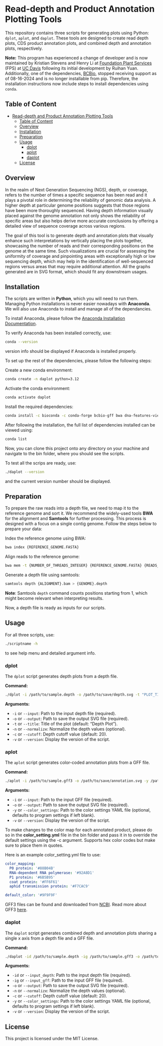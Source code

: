 # Read-depth and Product Annotation Plotting Tools

This repository contains three scripts for generating plots using Python: `dplot`, `aplot`, and `daplot`. These tools are designed to create read depth plots, CDS product annotation plots, and combined depth and annotation plots, respectively.

**Note:** This program has experienced a change of developer and is now maintained by Kristian Stevens and Henry Li at [Foundation Plant Services](https://fps.ucdavis.edu/index.cfm) (FPS) at [UC Davis](https://www.ucdavis.edu/) following its initial development by Ruihan Yuan. Additionally, one of the dependencies, [BCBio](https://github.com/bcbio/bcbio-nextgen), stopped receiving support as of 08-16-2024 and is no longer installable from pip. Therefore, the installation instructions now include steps to install dependencies using `conda`.

## Table of Content

- [Read-depth and Product Annotation Plotting Tools](#read-depth-and-product-annotation-plotting-tools)
  - [Table of Content](#table-of-content)
  - [Overview](#overview)
  - [Installation](#installation)
  - [Preparation](#preparation)
  - [Usage](#usage)
    - [dplot](#dplot)
    - [aplot](#aplot)
    - [daplot](#daplot)
  - [License](#license)

## Overview

In the realm of Next Generation Sequencing (NGS), depth, or coverage, refers to the number of times a specific sequence has been read and it plays a pivotal role in determining the reliability of genomic data analysis. A higher depth at particular genome positions suggests that those regions have been more thoroughly sequenced. Having depth information visually placed against the genome annotation not only shows the reliability of specific areas but also helps derive more accurate conclusions by offering a detailed view of sequence coverage across various regions. 

The goal of this tool is to generate depth and annotation plots that visually enhance such interpretations by vertically placing the plots together, showcasing the number of reads and their corresponding positions on the genome at the same time. Such visualizations are crucial for assessing the uniformity of coverage and pinpointing areas with exceptionally high or low sequencing depth, which may help in the identification of well-sequenced regions versus areas that may require additional attention. All the graphs generated are in SVG format, which should fit any downstream usages.

## Installation

The scripts are written in **Python**, which you will need to run them. Managing Python installations is never easier nowadays with **Anaconda**. We will also use Anaconda to install and manage all of the dependancies. 

To install Anaconda, please follow the [Anaconda Installation Documentation](https://docs.anaconda.com/anaconda/install/).

To verify Anaconda has been installed correctly, use:

```bash
conda --version
```

version info should be displayed if Anaconda is installed properly.

To set up the rest of the dependencies, please follow the following steps:

Create a new conda environment:

```bash
conda create -n daplot python=3.12
```

Activate the conda environment:

```bash
conda activate daplot
```

Install the required dependencies:

```bash
conda install -c bioconda -c conda-forge bcbio-gff bwa dna-features-viewer matplotlib pyyaml samtools seaborn
```

After following the installation, the full list of dependencies installed can be viewed using:

```bash
conda list
```

Now, you can clone this project onto any directory on your machine and navigate to the bin folder, where you should see the scripts.

To test all the scrips are ready, use:

```bash
./daplot --version
```

and the current version number should be displayed.

## Preparation

To prepare the raw reads into a depth file, we need to map it to the reference genome and sort it. We recommend the widely-used tools **BWA** for the alignment and **Samtools** for further processing. This process is designed with a focus on a single contig genome. Follow the steps below to prepare your data:

Index the reference genome using BWA:
   
```bash
bwa index {REFERENCE_GENOME.FASTA}
```

Align reads to the reference genome:

```bash
bwa mem -t {NUMBER_OF_THREADS_INTEGER} {REFERENCE_GENOME.FASTA} {READS_INPUT} | samtools sort -o {ALIGNMENT}.bam
```

Generate a depth file using samtools:
   
```bash
samtools depth {ALIGNMENT}.bam > {GENOME}.depth
```

**Note**: Samtools `depth` command counts positions starting from 1, which might become relevant when interpreting results.

Now, a depth file is ready as inputs for our scripts.

## Usage

For all three scripts, use:

```bash
./scriptname -h
```

to see help menu and detailed argument info.

### dplot

The `dplot` script generates depth plots from a depth file.

**Command:**

```bash
./dplot -i /path/to/sample.depth -o /path/to/save/depth.svg -t "PLOT_TITLE" -n -c {CUTOFF_INTEGER}
```

**Arguments:**

- `-i` or `--input`: Path to the input depth file (required).
- `-o` or `--output`: Path to save the output SVG file (required).
- `-t` or `--title`: Title of the plot (default: “Depth Plot”).
- `-n` or `--normalize`: Normalize the depth values (optional).
- `-c` or `--cutoff`: Depth cutoff value (default: 20).
- `-v` or `--version`: Display the version of the script.

### aplot

The `aplot` script generates color-coded annotation plots from a GFF file.

**Command:**

```bash
./aplot -i /path/to/sample.gff3 -o /path/to/save/annotation.svg -y /path/to/color_settings.yml
```

**Arguments:**

- `-i` or `--input`: Path to the input GFF file (required).
- `-o` or `--output`: Path to save the output SVG file (required).
- `-y` or `--color_settings`: Path to the color settings YAML file (optional, defaults to program settings if left blank).
- `-v` or `--version`: Display the version of the script.

To make changes to the color map for each annotated product, please do so in the **color_setting.yml** file in the bin folder and pass it in to override the default settings using the -c argument. Supports hex color codes but make sure to place them in quotes.

Here is an example color_setting.yml file to use:

```yml
color_mapping:
  P0 protein: '#88B04B'
  RNA-dependent RNA polymerase: '#92A8D1'
  P1 protein: '#6B5B95'
  coat protein: '#FF6F61'
  aphid transmission protein: '#F7CAC9'

default_color: '#9F9F9F'
```

GFF3 files can be found and downloaded from [NCBI](https://www.ncbi.nlm.nih.gov/). Read more about GFF3 [here](https://www.ncbi.nlm.nih.gov/datasets/docs/v1/reference-docs/file-formats/about-ncbi-gff3/).

### daplot

The `daplot` script generates combined depth and annotation plots sharing a single x axis from a depth file and a GFF file.

**Command:**

```bash
./daplot -id /path/to/sample.depth -ig /path/to/sample.gff3 -o /path/to/save/combined.svg -n -c {CUTOFF_INTEGER} -y /path/to/color_settings.yml
```

**Arguments:**

- `-id` or `--input_depth`: Path to the input depth file (required).
- `-ig` or `--input_gff`: Path to the input GFF file (required).
- `-o` or `--output`: Path to save the output SVG file (required).
- `-n` or `--normalize`: Normalize the depth values (optional).
- `-c` or `--cutoff`: Depth cutoff value (default: 20).
- `-y` or `--color_settings`: Path to the color settings YAML file (optional, defaults to program settings if left blank).
- `-v` or `--version`: Display the version of the script.

## License

This project is licensed under the MIT License.
